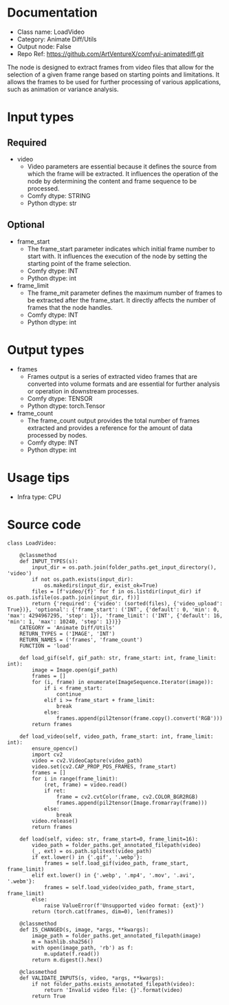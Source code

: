 # Documentation
- Class name: LoadVideo
- Category: Animate Diff/Utils
- Output node: False
- Repo Ref: https://github.com/ArtVentureX/comfyui-animatediff.git

The node is designed to extract frames from video files that allow for the selection of a given frame range based on starting points and limitations. It allows the frames to be used for further processing of various applications, such as animation or variance analysis.

# Input types
## Required
- video
    - Video parameters are essential because it defines the source from which the frame will be extracted. It influences the operation of the node by determining the content and frame sequence to be processed.
    - Comfy dtype: STRING
    - Python dtype: str
## Optional
- frame_start
    - The frame_start parameter indicates which initial frame number to start with. It influences the execution of the node by setting the starting point of the frame selection.
    - Comfy dtype: INT
    - Python dtype: int
- frame_limit
    - The frame_mit parameter defines the maximum number of frames to be extracted after the frame_start. It directly affects the number of frames that the node handles.
    - Comfy dtype: INT
    - Python dtype: int

# Output types
- frames
    - Frames output is a series of extracted video frames that are converted into volume formats and are essential for further analysis or operation in downstream processes.
    - Comfy dtype: TENSOR
    - Python dtype: torch.Tensor
- frame_count
    - The frame_count output provides the total number of frames extracted and provides a reference for the amount of data processed by nodes.
    - Comfy dtype: INT
    - Python dtype: int

# Usage tips
- Infra type: CPU

# Source code
```
class LoadVideo:

    @classmethod
    def INPUT_TYPES(s):
        input_dir = os.path.join(folder_paths.get_input_directory(), 'video')
        if not os.path.exists(input_dir):
            os.makedirs(input_dir, exist_ok=True)
        files = [f'video/{f}' for f in os.listdir(input_dir) if os.path.isfile(os.path.join(input_dir, f))]
        return {'required': {'video': (sorted(files), {'video_upload': True})}, 'optional': {'frame_start': ('INT', {'default': 0, 'min': 0, 'max': 4294967295, 'step': 1}), 'frame_limit': ('INT', {'default': 16, 'min': 1, 'max': 10240, 'step': 1})}}
    CATEGORY = 'Animate Diff/Utils'
    RETURN_TYPES = ('IMAGE', 'INT')
    RETURN_NAMES = ('frames', 'frame_count')
    FUNCTION = 'load'

    def load_gif(self, gif_path: str, frame_start: int, frame_limit: int):
        image = Image.open(gif_path)
        frames = []
        for (i, frame) in enumerate(ImageSequence.Iterator(image)):
            if i < frame_start:
                continue
            elif i >= frame_start + frame_limit:
                break
            else:
                frames.append(pil2tensor(frame.copy().convert('RGB')))
        return frames

    def load_video(self, video_path, frame_start: int, frame_limit: int):
        ensure_opencv()
        import cv2
        video = cv2.VideoCapture(video_path)
        video.set(cv2.CAP_PROP_POS_FRAMES, frame_start)
        frames = []
        for i in range(frame_limit):
            (ret, frame) = video.read()
            if ret:
                frame = cv2.cvtColor(frame, cv2.COLOR_BGR2RGB)
                frames.append(pil2tensor(Image.fromarray(frame)))
            else:
                break
        video.release()
        return frames

    def load(self, video: str, frame_start=0, frame_limit=16):
        video_path = folder_paths.get_annotated_filepath(video)
        (_, ext) = os.path.splitext(video_path)
        if ext.lower() in {'.gif', '.webp'}:
            frames = self.load_gif(video_path, frame_start, frame_limit)
        elif ext.lower() in {'.webp', '.mp4', '.mov', '.avi', '.webm'}:
            frames = self.load_video(video_path, frame_start, frame_limit)
        else:
            raise ValueError(f'Unsupported video format: {ext}')
        return (torch.cat(frames, dim=0), len(frames))

    @classmethod
    def IS_CHANGED(s, image, *args, **kwargs):
        image_path = folder_paths.get_annotated_filepath(image)
        m = hashlib.sha256()
        with open(image_path, 'rb') as f:
            m.update(f.read())
        return m.digest().hex()

    @classmethod
    def VALIDATE_INPUTS(s, video, *args, **kwargs):
        if not folder_paths.exists_annotated_filepath(video):
            return 'Invalid video file: {}'.format(video)
        return True
```